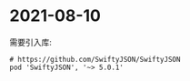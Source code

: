 # 2021-08-10

需要引入库:

```
# https://github.com/SwiftyJSON/SwiftyJSON
pod 'SwiftyJSON', '~> 5.0.1'
```